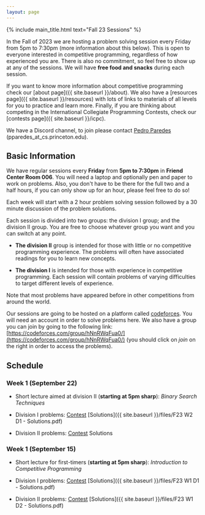 ```yaml
---
layout: page
---
```


{% include main_title.html text="Fall 23 Sessions" %}

In the Fall of 2023 we are hosting a problem solving session every
Friday from 5pm to 7:30pm (more information about this below). This is
open to everyone interested in competitive programming, regardless of
how experienced you are. There is also no commitment, so feel free to
show up at any of the sessions. We will have **free food and snacks**
during each session.

If you want to know more information about competitive programming
check our [about page]({{ site.baseurl }}/about). We also have a
[resources page]({{ site.baseurl }}/resources) with lots of links to
materials of all levels for you to practice and learn more. Finally,
if you are thinking about competing in the International Collegiate
Programming Contests, check our [contests
page]({{ site.baseurl }}/icpc).

We have a <i class="bi bi-discord"></i> Discord channel, to join please
contact [Pedro Paredes](https://www.cs.princeton.edu/~pparedes/)
(pparedes_at_cs.princeton.edu).

## Basic Information

We have regular sessions every **Friday** from **5pm to 7:30pm** in
**Friend Center Room 006**. You will need a laptop and
optionally pen and paper to work on problems. Also, you don't have to
be there for the full two and a half hours, if you can only show up
for an hour, please feel free to do so!

Each week will start with a 2 hour problem solving session followed by
a 30 minute discussion of the problem solutions.

Each session is divided into two groups: the division I group; and the
division II group. You are free to choose whatever group you want and
you can switch at any point.

 * **The division II** group is intended for those with little or no
   competitive programming experience. The problems will often have
   associated readings for you to learn new concepts.

 * **The division I** is intended for those with experience in
     competitive programming. Each session will contain problems of
     varying difficulties to target different levels of experience.

Note that most problems have appeared before in other
competitions from around the world.

Our sessions are going to be hosted on a platform called
[codeforces](https://codeforces.com/). You will need an account in
order to solve problems here. We also have a group you can join by
going to the following link:
[https://codeforces.com/group/hNnRWqFua0/](https://codeforces.com/group/hNnRWqFua0/)
(you should click on *join* on the right in order to access the
problems).

## Schedule

### Week 1 (September 22)
 * Short lecture aimed at division II (**starting at 5pm sharp**): <i>Binary Search Techniques</i>

 * Division I problems: [Contest](https://codeforces.com/group/hNnRWqFua0/contest/474768) [Solutions]({{ site.baseurl }}/files/F23 W2 D1 - Solutions.pdf)
 
 * Division II problems: [Contest](https://codeforces.com/group/hNnRWqFua0/contest/474760) Solutions

### Week 1 (September 15)
 * Short lecture for first-timers (**starting at 5pm sharp**): <i>Introduction to Competitive Programming</i>

 * Division I problems: [Contest](https://codeforces.com/group/hNnRWqFua0/contest/473412) [Solutions]({{ site.baseurl }}/files/F23 W1 D1 - Solutions.pdf)
 
 * Division II problems: [Contest](https://codeforces.com/group/hNnRWqFua0/contest/473403) [Solutions]({{ site.baseurl }}/files/F23 W1 D2 - Solutions.pdf)